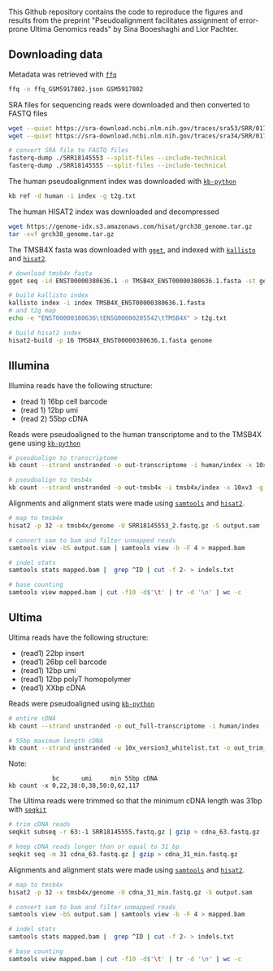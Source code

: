 This Github repository contains the code to reproduce the figures and results from the preprint "Pseudoalignment facilitates assignment of
error-prone Ultima Genomics reads" by Sina Booeshaghi and Lior Pachter.


Downloading data
--
Metadata was retrieved with [`ffq`](https://github.com/pachterlab/ffq/)
```bash
ffq -o ffq_GSM5917802.json GSM5917802
```

SRA files for sequencing reads were downloaded and then converted to FASTQ files
```bash
wget --quiet https://sra-download.ncbi.nlm.nih.gov/traces/sra53/SRR/017720/SRR18145553 # illumina
wget --quiet https://sra-download.ncbi.nlm.nih.gov/traces/sra34/SRR/017720/SRR18145555 # ultima

# convert SRA file to FASTQ files
fasterq-dump ./SRR18145553 --split-files --include-technical
fasterq-dump ./SRR18145555 --split-files --include-technical
```

The human pseudoalignment index was downloaded with [`kb-python`](https://github.com/pachterlab/kb_python)
```bash
kb ref -d human -i index -g t2g.txt
```

The human HISAT2 index was downloaded and decompressed
```bash
wget https://genome-idx.s3.amazonaws.com/hisat/grch38_genome.tar.gz
tar -xvf grch38_genome.tar.gz
```

The TMSB4X fasta was downloaded with [`gget`](https://github.com/pachterlab/gget), and indexed with [`kallisto`](https://github.com/pachterlab/kallisto) and [`hisat2`](https://github.com/DaehwanKimLab/hisat2).
```bash
# download tmsb4x fasta
gget seq -id ENST00000380636.1 -o TMSB4X_ENST00000380636.1.fasta -st gene

# build kallisto index
kallisto index -i index TMSB4X_ENST00000380636.1.fasta
# and t2g map
echo -e "ENST00000380636\tENSG00000205542\tTMSB4X" > t2g.txt

# build hisat2 index
hisat2-build -p 16 TMSB4X_ENST00000380636.1.fasta genome
```

Illumina
--
Illumina reads have the following structure:
- (read 1) 16bp cell barcode
- (read 1) 12bp umi
- (read 2) 55bp cDNA

Reads were pseudoaligned to the human transcriptome and to the TMSB4X gene using [`kb-python`](https://github.com/pachterlab/kb_python)
```bash
# pseudoalign to transcriptome
kb count --strand unstranded -o out-transcriptome -i human/index -x 10xv3 -g t2g.txt --h5ad -m 16G -t 16 SRR18145553_1.fastq.gz SRR18145553_2.fastq.gz

# pseudoalign to tmsb4x
kb count --strand unstranded -o out-tmsb4x -i tmsb4x/index -x 10xv3 -g t2g.txt --h5ad -m 16G -t 16 SRR18145553_1.fastq.gz SRR18145553_2.fastq.gz
```

Alignments and alignment stats were made using [`samtools`](https://github.com/samtools/samtools) and [`hisat2`](https://github.com/DaehwanKimLab/hisat2).
```bash
# map to tmsb4x
hisat2 -p 32 -x tmsb4x/genome -U SRR18145553_2.fastq.gz -S output.sam

# convert sam to bam and filter unmapped reads
samtools view -bS output.sam | samtools view -b -F 4 > mapped.bam

# indel stats
samtools stats mapped.bam |  grep ^ID | cut -f 2- > indels.txt

# base counting
samtools view mapped.bam | cut -f10 -d$'\t' | tr -d '\n' | wc -c
```

Ultima
--
Ultima reads have the following structure:
- (read1) 22bp insert
- (read1) 26bp cell barcode
- (read1) 12bp umi
- (read1) 12bp polyT homopolymer
- (read1) XXbp cDNA

Reads were pseudoaligned using [`kb-python`](https://github.com/pachterlab/kb_python)
```bash
# entire cDNA
kb count --strand unstranded -o out_full-transcriptome -i human/index -x 10xv3_Ultima -g t2g.txt --h5ad -m 16G -t 16 SRR18145555.fastq.gz

# 55bp maximum length cDNA
kb count --strand unstranded -w 10x_version3_whitelist.txt -o out_trim_55_max-transcriptome -i human/index -x 0,22,38:0,38,50:0,62,117 -g t2g.txt --h5ad -m 16 -t 16 SRR18145555.fastq.gz
```

Note:
```
            bc      umi     min 55bp cDNA
kb count -x 0,22,38:0,38,50:0,62,117
```

The Ultima reads were trimmed so that the minimum cDNA length was 31bp with [`seqkit`](https://github.com/shenwei356/seqkit)
```bash
# trim cDNA reads
seqkit subseq -r 63:-1 SRR18145555.fastq.gz | gzip > cdna_63.fastq.gz

# keep cDNA reads longer than or equal to 31 bp
seqkit seq -m 31 cdna_63.fastq.gz | gzip > cdna_31_min.fastq.gz
```

Alignments and alignment stats were made using [`samtools`](https://github.com/samtools/samtools) and [`hisat2`](https://github.com/DaehwanKimLab/hisat2).
```bash
# map to tmsb4x
hisat2 -p 32 -x tmsb4x/genome -U cdna_31_min.fastq.gz -S output.sam

# convert sam to bam and filter unmapped reads
samtools view -bS output.sam | samtools view -b -F 4 > mapped.bam

# indel stats
samtools stats mapped.bam |  grep ^ID | cut -f 2- > indels.txt

# base counting
samtools view mapped.bam | cut -f10 -d$'\t' | tr -d '\n' | wc -c
```
